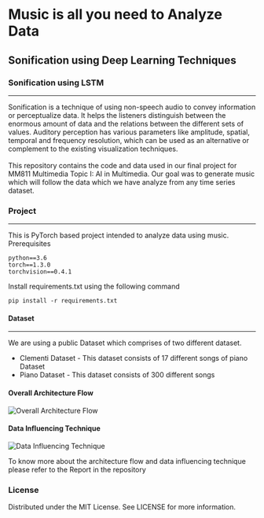 # Music is all you need to Analyze Data
## Sonification using Deep Learning Techniques
### Sonification using LSTM
__________________________________________________________________________________
Sonification is a technique of using non-speech audio to convey information or perceptualize data. It helps the listeners distinguish between the enormous amount of data and the relations between the different sets of values. Auditory perception has various parameters like amplitude, spatial, temporal and frequency resolution, which can be used as an alternative or complement to the existing visualization techniques. <br /> <br />
This repository contains the code and data used in our final project for MM811 Multimedia Topic I: AI in Multimedia. Our goal was to generate music which will follow the data which we have analyze from any time series dataset. 

### Project
_______________________________________________________________________________________________
This is PyTorch based project intended to analyze data using music.
<br />
Prerequisites
```
python==3.6
torch==1.3.0
torchvision==0.4.1
```
Install requirements.txt using the following command
```
pip install -r requirements.txt
```

#### Dataset
____________________________________________________________________________________________________
We are using a public Dataset which comprises of two different dataset. 
* Clementi Dataset - This dataset consists of 17 different songs of piano Dataset
* Piano Dataset - This dataset consists of 300 different songs

#### Overall Architecture Flow

![Overall Architecture Flow](https://drive.google.com/uc?export=view&id=1r8Q4BxBVWeJIikNY0nHMtKuhPM-sJnzj)

#### Data Influencing Technique
![Data Influencing Technique](https://drive.google.com/uc?export=view&id=1pwKrffEWWBPp2HBze9y8z3FZobtoa22J)

To know more about the architecture flow and data influencing technique please refer to the Report in the repository



### License
Distributed under the MIT License. See LICENSE for more information.
